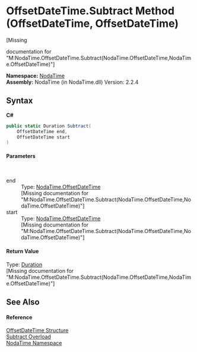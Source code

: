 # OffsetDateTime.Subtract Method (OffsetDateTime, OffsetDateTime)
 

\[Missing <summary> documentation for "M:NodaTime.OffsetDateTime.Subtract(NodaTime.OffsetDateTime,NodaTime.OffsetDateTime)"\]

**Namespace:**&nbsp;<a href="N_NodaTime">NodaTime</a><br />**Assembly:**&nbsp;NodaTime (in NodaTime.dll) Version: 2.2.4

## Syntax

**C#**<br />
``` C#
public static Duration Subtract(
	OffsetDateTime end,
	OffsetDateTime start
)
```


#### Parameters
&nbsp;<dl><dt>end</dt><dd>Type: <a href="T_NodaTime_OffsetDateTime">NodaTime.OffsetDateTime</a><br />\[Missing <param name="end"/> documentation for "M:NodaTime.OffsetDateTime.Subtract(NodaTime.OffsetDateTime,NodaTime.OffsetDateTime)"\]</dd><dt>start</dt><dd>Type: <a href="T_NodaTime_OffsetDateTime">NodaTime.OffsetDateTime</a><br />\[Missing <param name="start"/> documentation for "M:NodaTime.OffsetDateTime.Subtract(NodaTime.OffsetDateTime,NodaTime.OffsetDateTime)"\]</dd></dl>

#### Return Value
Type: <a href="T_NodaTime_Duration">Duration</a><br />\[Missing <returns> documentation for "M:NodaTime.OffsetDateTime.Subtract(NodaTime.OffsetDateTime,NodaTime.OffsetDateTime)"\]

## See Also


#### Reference
<a href="T_NodaTime_OffsetDateTime">OffsetDateTime Structure</a><br /><a href="Overload_NodaTime_OffsetDateTime_Subtract">Subtract Overload</a><br /><a href="N_NodaTime">NodaTime Namespace</a><br />